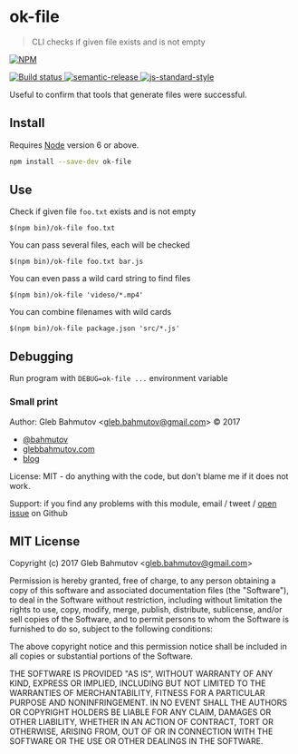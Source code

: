 # ok-file

> CLI checks if given file exists and is not empty

[![NPM][npm-icon] ][npm-url]

[![Build status][ci-image] ][ci-url]
[![semantic-release][semantic-image] ][semantic-url]
[![js-standard-style][standard-image]][standard-url]

Useful to confirm that tools that generate files were successful.

## Install

Requires [Node](https://nodejs.org/en/) version 6 or above.

```sh
npm install --save-dev ok-file
```

## Use

Check if given file `foo.txt` exists and is not empty

```
$(npm bin)/ok-file foo.txt
```

You can pass several files, each will be checked

```
$(npm bin)/ok-file foo.txt bar.js
```

You can even pass a wild card string to find files

```
$(npm bin)/ok-file 'videso/*.mp4'
```

You can combine filenames with wild cards

```
$(npm bin)/ok-file package.json 'src/*.js'
```

## Debugging

Run program with `DEBUG=ok-file ...` environment variable

### Small print

Author: Gleb Bahmutov &lt;gleb.bahmutov@gmail.com&gt; &copy; 2017

* [@bahmutov](https://twitter.com/bahmutov)
* [glebbahmutov.com](https://glebbahmutov.com)
* [blog](https://glebbahmutov.com/blog)

License: MIT - do anything with the code, but don't blame me if it does not work.

Support: if you find any problems with this module, email / tweet /
[open issue](https://github.com/bahmutov/ok-file/issues) on Github

## MIT License

Copyright (c) 2017 Gleb Bahmutov &lt;gleb.bahmutov@gmail.com&gt;

Permission is hereby granted, free of charge, to any person
obtaining a copy of this software and associated documentation
files (the "Software"), to deal in the Software without
restriction, including without limitation the rights to use,
copy, modify, merge, publish, distribute, sublicense, and/or sell
copies of the Software, and to permit persons to whom the
Software is furnished to do so, subject to the following
conditions:

The above copyright notice and this permission notice shall be
included in all copies or substantial portions of the Software.

THE SOFTWARE IS PROVIDED "AS IS", WITHOUT WARRANTY OF ANY KIND,
EXPRESS OR IMPLIED, INCLUDING BUT NOT LIMITED TO THE WARRANTIES
OF MERCHANTABILITY, FITNESS FOR A PARTICULAR PURPOSE AND
NONINFRINGEMENT. IN NO EVENT SHALL THE AUTHORS OR COPYRIGHT
HOLDERS BE LIABLE FOR ANY CLAIM, DAMAGES OR OTHER LIABILITY,
WHETHER IN AN ACTION OF CONTRACT, TORT OR OTHERWISE, ARISING
FROM, OUT OF OR IN CONNECTION WITH THE SOFTWARE OR THE USE OR
OTHER DEALINGS IN THE SOFTWARE.

[npm-icon]: https://nodei.co/npm/ok-file.svg?downloads=true
[npm-url]: https://npmjs.org/package/ok-file
[ci-image]: https://travis-ci.org/bahmutov/ok-file.svg?branch=master
[ci-url]: https://travis-ci.org/bahmutov/ok-file
[semantic-image]: https://img.shields.io/badge/%20%20%F0%9F%93%A6%F0%9F%9A%80-semantic--release-e10079.svg
[semantic-url]: https://github.com/semantic-release/semantic-release
[standard-image]: https://img.shields.io/badge/code%20style-standard-brightgreen.svg
[standard-url]: http://standardjs.com/
